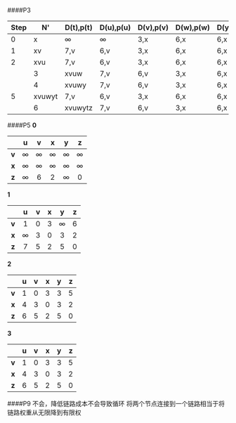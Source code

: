 ####P3

 
   | Step | N'      | D(t),p(t) | D(u),p(u) | D(v),p(v) | D(w),p(w) | D(y),p(y) | D(z),p(z) | 
  | ---- | ------- | --------- | --------- | --------- | --------- | --------- | --------- | 
   | 0    | x       | ∞         | ∞         | 3,x       | 6,x       | 6,x       | 8,x       | 
  | 1    | xv      | 7,v       | 6,v       | 3,x       | 6,x       | 6,x       | 8,x       | 
   | 2    | xvu     | 7,v       | 6,v       | 3,x       | 6,x       | 6,x       | 8,x       | 
    | 3    | xvuw    | 7,v       | 6,v       | 3,x       | 6,x       | 6,x       | 8,x       | 
    | 4    | xvuwy   | 7,v       | 6,v       | 3,x       | 6,x       | 6,x       | 8,x       | 
   | 5    | xvuwyt  | 7,v       | 6,v       | 3,x       | 6,x       | 6,x       | 8,x       | 
    | 6    | xvuwytz | 7,v       | 6,v       | 3,x       | 6,x       | 6,x       | 8,x       | 

####P5
**0** 
    
 
  |       |    u     |    v     |    x     |    y     |    z     | 
   | :---: | :------: | :------: | :------: | :------: | :------: | 
| **v** | $\infty$ | $\infty$ | $\infty$ | $\infty$ | $\infty$ | 
 | **x** | $\infty$ | $\infty$ | $\infty$ | $\infty$ | $\infty$ | 
 | **z** | $\infty$ |    6     |    2     | $\infty$ |    0     | 
 
 
 **1** 
 
 
 |       |    u     |  v   |  x   |    y     |  z   | 
 | :---: | :------: | :--: | :--: | :------: | :--: | 
 | **v** |    1     |  0   |  3   | $\infty$ |  6   | 
 | **x** | $\infty$ |  3   |  0   |    3     |  2   | 
 | **z** |    7     |  5   |  2   |    5     |  0   | 
 
 
 **2** 
 
 
 |       |  u   |  v   |  x   |  y   |  z   | 
 | :---: | :--: | :--: | :--: | :--: | :--: | 
 | **v** |  1   |  0   |  3   |  3   |  5   | 
 | **x** |  4   |  3   |  0   |  3   |  2   | 
 | **z** |  6   |  5   |  2   |  5   |  0   | 
 
 
 **3** 
 
 
 |       |  u   |  v   |  x   |  y   |  z   | 
 | :---: | :--: | :--: | :--: | :--: | :--: | 
 | **v** |  1   |  0   |  3   |  3   |  5   | 
 | **x** |  4   |  3   |  0   |  3   |  2   | 
 | **z** |  6   |  5   |  2   |  5   |  0   | 

####P9
不会，降低链路成本不会导致循环
将两个节点连接到一个链路相当于将链路权重从无限降到有限权